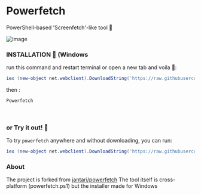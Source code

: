 # Powerfetch
PowerShell-based 'Screenfetch'-like tool 🦄

![image](https://github.com/KiraiEEE/Powerfetch/assets/54278089/d3ba8db7-fb0c-4101-823a-05e2aa17350f)


### INSTALLATION 💫 (Windows

run this command and restart terminal or open a new tab and voila 🌸:

```powershell
iex (new-object net.webclient).DownloadString('https://raw.githubusercontent.com/KiraiEEE/Powerfetch/master/installer.ps1')
```
then :
```powershell
Powerfetch
```

<br>

### or Try it out! 💫

To try `powerfetch` anywhere and without downloading, you can run:

```powershell
iex (new-object net.webclient).DownloadString('https://raw.githubusercontent.com/jantari/powerfetch/master/powerfetch.ps1')
```



### About
The project is forked from [jantari/powerfetch](https://github.com/jantari/powerfetch)
The tool itself is cross-platform (powerfetch.ps1) but the installer made for Windows

